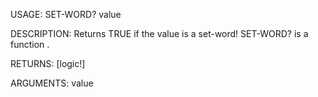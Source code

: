 USAGE:
     SET-WORD? value 

DESCRIPTION:
     Returns TRUE if the value is a set-word!
     SET-WORD? is a function .

RETURNS: [logic!]

ARGUMENTS:
    value
